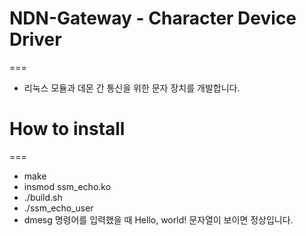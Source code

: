# NDN-Gateway - Character Device Driver
===

- 리눅스 모듈과 데몬 간 통신을 위한 문자 장치를 개발합니다.

# How to install
===

- make
- insmod ssm_echo.ko
- ./build.sh
- ./ssm_echo_user
- dmesg 명령어를 입력했을 때 Hello, world! 문자열이 보이면 정상입니다.
